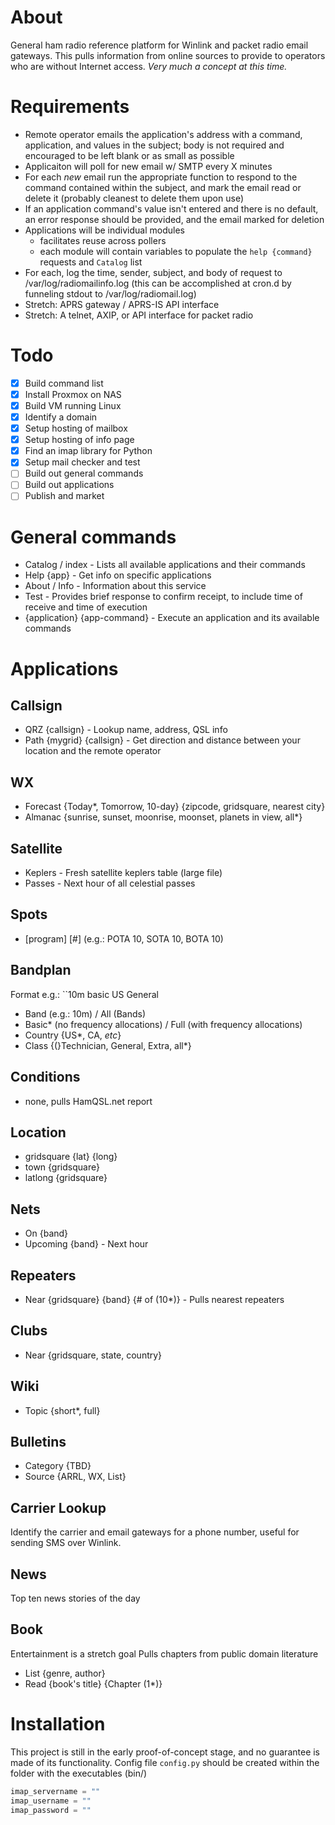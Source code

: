 # About
General ham radio reference platform for Winlink and packet radio email gateways. This pulls information from online sources to provide to operators who are without Internet access. *Very much a concept at this time.*

# Requirements
- Remote operator emails the application's address with a command, application, and values in the subject; body is not required and encouraged to be left blank or as small as possible
- Applicaiton will poll for new email w/ SMTP every X minutes
- For each *new* email run the appropriate function to respond to the command contained within the subject, and mark the email read or delete it (probably cleanest to delete them upon use)
- If an application command's value isn't entered and there is no default, an error response should be provided, and the email marked for deletion
- Applications will be individual modules
	- facilitates reuse across pollers
	- each module will contain variables to populate the ``help {command}`` requests and ``Catalog`` list
- For each, log the time, sender, subject, and body of request to /var/log/radiomailinfo.log (this can be accomplished at cron.d by funneling stdout to /var/log/radiomail.log)
- Stretch: APRS gateway / APRS-IS API interface
- Stretch: A telnet, AXIP, or API interface for packet radio

# Todo
- [X] Build command list
- [X] Install Proxmox on NAS
- [X] Build VM running Linux
- [X] Identify a domain
- [X] Setup hosting of mailbox
- [X] Setup hosting of info page
- [X] Find an imap library for Python
- [X] Setup mail checker and test
- [ ] Build out general commands
- [ ] Build out applications
- [ ] Publish and market

# General commands
- Catalog / index - Lists all available applications and their commands
- Help {app} - Get info on specific applications
- About / Info - Information about this service
- Test - Provides brief response to confirm receipt, to include time of receive and time of execution
- {application} {app-command} - Execute an application and its available commands

# Applications

## Callsign
- QRZ {callsign} - Lookup name, address, QSL info
- Path {mygrid} {callsign} - Get direction and distance between your location and the remote operator

## WX
- Forecast {Today*, Tomorrow, 10-day} {zipcode, gridsquare, nearest city}
- Almanac {sunrise, sunset, moonrise, moonset, planets in view, all*}

## Satellite
- Keplers - Fresh satellite keplers table (large file)
- Passes - Next hour of all celestial passes

## Spots
- [program] [#] (e.g.: POTA 10, SOTA 10, BOTA 10)

## Bandplan
Format e.g.:  ``10m basic US General
- Band (e.g.: 10m) / All (Bands)
- Basic* (no frequency allocations) / Full (with frequency allocations)
- Country {US*, CA, *etc*}
- Class {(}Technician, General, Extra, all*}

## Conditions
- none, pulls HamQSL.net report

## Location
- gridsquare {lat} {long}
- town {gridsquare}
- latlong {gridsquare}

## Nets
- On {band}
- Upcoming {band} - Next hour

## Repeaters
- Near {gridsquare} {band} {# of (10*)} - Pulls nearest repeaters

## Clubs
- Near {gridsquare, state, country}

## Wiki
- Topic {short*, full}

## Bulletins
- Category {TBD}
- Source {ARRL, WX, List}

## Carrier Lookup
Identify the carrier and email gateways for a phone number, useful for sending SMS over Winlink.

## News
Top ten news stories of the day

## Book
Entertainment is a stretch goal
Pulls chapters from public domain literature
- List {genre, author}
- Read {book's title} {Chapter (1*)}

# Installation
This project is still in the early proof-of-concept stage, and no guarantee is made of its functionality.
Config file ``config.py`` should be created within the folder with the executables (bin/)

```python
imap_servername = ""
imap_username = ""
imap_password = ""
```
